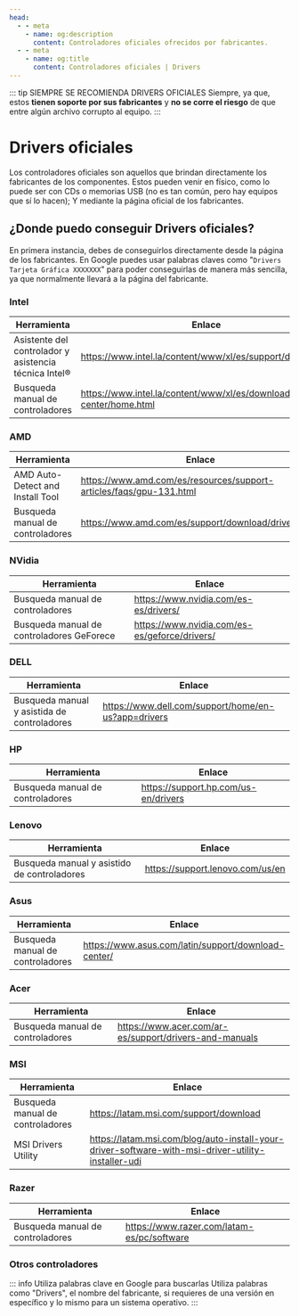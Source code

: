 ```yaml
---
head:
  - - meta
    - name: og:description
      content: Controladores oficiales ofrecidos por fabricantes.
  - - meta
    - name: og:title
      content: Controladores oficiales | Drivers
---
```


::: tip SIEMPRE SE RECOMIENDA DRIVERS OFICIALES
Siempre, ya que, estos **tienen soporte por sus fabricantes** y **no se corre el riesgo** de que entre algún archivo corrupto al equipo.
:::

# Drivers oficiales

Los controladores oficiales son aquellos que brindan directamente los fabricantes de los componentes. Estos pueden venir en físico, como lo puede ser con CDs o memorias USB (no es tan común, pero hay equipos que sí lo hacen); Y mediante la página oficial de los fabricantes.

## ¿Donde puedo conseguir Drivers oficiales?

En primera instancia, debes de conseguirlos directamente desde la página de los fabricantes. En Google puedes usar palabras claves como "`Drivers Tarjeta Gráfica XXXXXXX`" para poder conseguirlas de manera más sencilla, ya que normalmente llevará a la página del fabricante.

### Intel

| Herramienta | Enlace |
| --- | --- |
| Asistente del controlador y asistencia técnica Intel® | https://www.intel.la/content/www/xl/es/support/detect.html |
| Busqueda manual de controladores | https://www.intel.la/content/www/xl/es/download-center/home.html |

### AMD

| Herramienta | Enlace |
| --- | --- |
| AMD Auto-Detect and Install Tool | https://www.amd.com/es/resources/support-articles/faqs/gpu-131.html |
| Busqueda manual de controladores | https://www.amd.com/es/support/download/drivers.html | 

### NVidia

| Herramienta | Enlace |
| --- | --- |
| Busqueda manual de controladores | https://www.nvidia.com/es-es/drivers/ |
| Busqueda manual de controladores GeForece | https://www.nvidia.com/es-es/geforce/drivers/ |

### DELL

| Herramienta | Enlace |
| --- | --- |
| Busqueda manual y asistida de controladores | https://www.dell.com/support/home/en-us?app=drivers |

### HP

| Herramienta | Enlace |
| --- | --- |
| Busqueda manual de controladores | https://support.hp.com/us-en/drivers |

### Lenovo

| Herramienta | Enlace |
| --- | --- |
| Busqueda manual y asistido de controladores | https://support.lenovo.com/us/en |

### Asus

| Herramienta | Enlace |
| --- | --- |
| Busqueda manual de controladores | https://www.asus.com/latin/support/download-center/ | 

### Acer

| Herramienta | Enlace |
| --- | --- |
| Busqueda manual de controladores | https://www.acer.com/ar-es/support/drivers-and-manuals |

### MSI

| Herramienta | Enlace |
| --- | --- |
| Busqueda manual de controladores | https://latam.msi.com/support/download |
| MSI Drivers Utility | https://latam.msi.com/blog/auto-install-your-driver-software-with-msi-driver-utility-installer-udi |

### Razer

| Herramienta | Enlace |
| --- | --- |
| Busqueda manual de controladores | https://www.razer.com/latam-es/pc/software |

### Otros controladores

::: info Utiliza palabras clave en Google para buscarlas
Utiliza palabras como "Drivers", el nombre del fabricante, si requieres de una versión en específico y  lo mismo para un sistema operativo.
:::